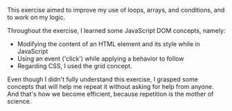 This exercise aimed to improve my use of loops, arrays, and conditions, and to work on my logic.

Throughout the exercise, I learned some JavaScript DOM concepts, namely:

- Modifying the content of an HTML element and its style while in JavaScript
- Using an event ('click') while applying a behavior to follow
- Regarding CSS, I used the grid concept.

Even though I didn't fully understand this exercise, I grasped some concepts that will help me repeat it without asking for help from anyone. And that's how we become efficient, because repetition is the mother of science.
